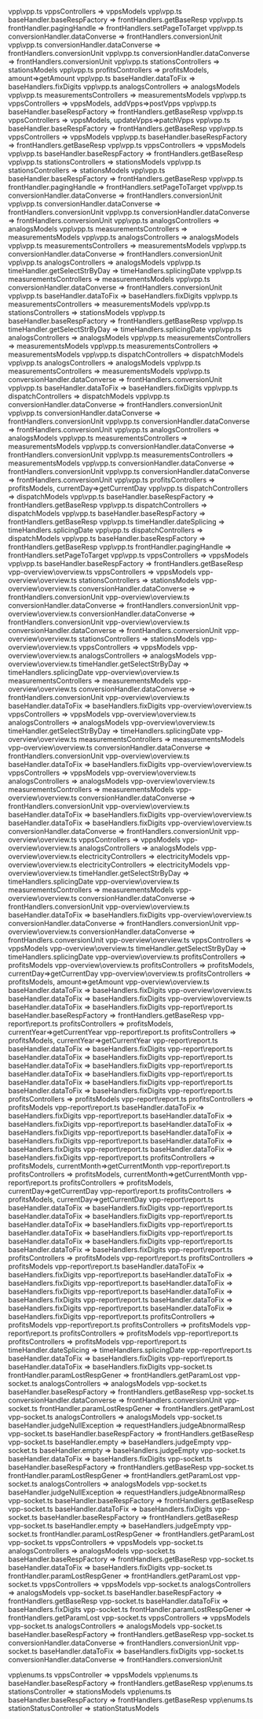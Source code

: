 vpp\vpp.ts                                              vppsControllers => vppsModels
vpp\vpp.ts                                              baseHandler.baseRespFactory => frontHandlers.getBaseResp
vpp\vpp.ts                                              frontHandler.pagingHandle => frontHandlers.setPageToTarget
vpp\vpp.ts                                              conversionHandler.dataConverse => frontHandlers.conversionUnit
vpp\vpp.ts                                              conversionHandler.dataConverse => frontHandlers.conversionUnit
vpp\vpp.ts                                              conversionHandler.dataConverse => frontHandlers.conversionUnit
vpp\vpp.ts                                              stationsControllers => stationsModels
vpp\vpp.ts                                              profitsControllers => profitsModels, amount=>getAmount
vpp\vpp.ts                                              baseHandler.dataToFix => baseHandlers.fixDigits
vpp\vpp.ts                                              analogsControllers => analogsModels
vpp\vpp.ts                                              measurementsControllers => measurementsModels
vpp\vpp.ts                                              vppsControllers => vppsModels, addVpps=>postVpps
vpp\vpp.ts                                              baseHandler.baseRespFactory => frontHandlers.getBaseResp
vpp\vpp.ts                                              vppsControllers => vppsModels, updateVpps=>patchVpps
vpp\vpp.ts                                              baseHandler.baseRespFactory => frontHandlers.getBaseResp
vpp\vpp.ts                                              vppsControllers => vppsModels
vpp\vpp.ts                                              baseHandler.baseRespFactory => frontHandlers.getBaseResp
vpp\vpp.ts                                              vppsControllers => vppsModels
vpp\vpp.ts                                              baseHandler.baseRespFactory => frontHandlers.getBaseResp
vpp\vpp.ts                                              stationsControllers => stationsModels
vpp\vpp.ts                                              stationsControllers => stationsModels
vpp\vpp.ts                                              baseHandler.baseRespFactory => frontHandlers.getBaseResp
vpp\vpp.ts                                              frontHandler.pagingHandle => frontHandlers.setPageToTarget
vpp\vpp.ts                                              conversionHandler.dataConverse => frontHandlers.conversionUnit
vpp\vpp.ts                                              conversionHandler.dataConverse => frontHandlers.conversionUnit
vpp\vpp.ts                                              conversionHandler.dataConverse => frontHandlers.conversionUnit
vpp\vpp.ts                                              analogsControllers => analogsModels
vpp\vpp.ts                                              measurementsControllers => measurementsModels
vpp\vpp.ts                                              analogsControllers => analogsModels
vpp\vpp.ts                                              measurementsControllers => measurementsModels
vpp\vpp.ts                                              conversionHandler.dataConverse => frontHandlers.conversionUnit
vpp\vpp.ts                                              analogsControllers => analogsModels
vpp\vpp.ts                                              timeHandler.getSelectStrByDay => timeHandlers.splicingDate
vpp\vpp.ts                                              measurementsControllers => measurementsModels
vpp\vpp.ts                                              conversionHandler.dataConverse => frontHandlers.conversionUnit
vpp\vpp.ts                                              baseHandler.dataToFix => baseHandlers.fixDigits
vpp\vpp.ts                                              measurementsControllers => measurementsModels
vpp\vpp.ts                                              stationsControllers => stationsModels
vpp\vpp.ts                                              baseHandler.baseRespFactory => frontHandlers.getBaseResp
vpp\vpp.ts                                              timeHandler.getSelectStrByDay => timeHandlers.splicingDate
vpp\vpp.ts                                              analogsControllers => analogsModels
vpp\vpp.ts                                              measurementsControllers => measurementsModels
vpp\vpp.ts                                              measurementsControllers => measurementsModels
vpp\vpp.ts                                              dispatchControllers => dispatchModels
vpp\vpp.ts                                              analogsControllers => analogsModels
vpp\vpp.ts                                              measurementsControllers => measurementsModels
vpp\vpp.ts                                              conversionHandler.dataConverse => frontHandlers.conversionUnit
vpp\vpp.ts                                              baseHandler.dataToFix => baseHandlers.fixDigits
vpp\vpp.ts                                              dispatchControllers => dispatchModels
vpp\vpp.ts                                              conversionHandler.dataConverse => frontHandlers.conversionUnit
vpp\vpp.ts                                              conversionHandler.dataConverse => frontHandlers.conversionUnit
vpp\vpp.ts                                              conversionHandler.dataConverse => frontHandlers.conversionUnit
vpp\vpp.ts                                              analogsControllers => analogsModels
vpp\vpp.ts                                              measurementsControllers => measurementsModels
vpp\vpp.ts                                              conversionHandler.dataConverse => frontHandlers.conversionUnit
vpp\vpp.ts                                              measurementsControllers => measurementsModels
vpp\vpp.ts                                              conversionHandler.dataConverse => frontHandlers.conversionUnit
vpp\vpp.ts                                              conversionHandler.dataConverse => frontHandlers.conversionUnit
vpp\vpp.ts                                              profitsControllers => profitsModels, currentDay=>getCurrentDay
vpp\vpp.ts                                              dispatchControllers => dispatchModels
vpp\vpp.ts                                              baseHandler.baseRespFactory => frontHandlers.getBaseResp
vpp\vpp.ts                                              dispatchControllers => dispatchModels
vpp\vpp.ts                                              baseHandler.baseRespFactory => frontHandlers.getBaseResp
vpp\vpp.ts                                              timeHandler.dateSplicing => timeHandlers.splicingDate
vpp\vpp.ts                                              dispatchControllers => dispatchModels
vpp\vpp.ts                                              baseHandler.baseRespFactory => frontHandlers.getBaseResp
vpp\vpp.ts                                              frontHandler.pagingHandle => frontHandlers.setPageToTarget
vpp\vpp.ts                                              vppsControllers => vppsModels
vpp\vpp.ts                                              baseHandler.baseRespFactory => frontHandlers.getBaseResp
vpp-overview\overview.ts                                vppsControllers => vppsModels
vpp-overview\overview.ts                                stationsControllers => stationsModels
vpp-overview\overview.ts                                conversionHandler.dataConverse => frontHandlers.conversionUnit
vpp-overview\overview.ts                                conversionHandler.dataConverse => frontHandlers.conversionUnit
vpp-overview\overview.ts                                conversionHandler.dataConverse => frontHandlers.conversionUnit
vpp-overview\overview.ts                                conversionHandler.dataConverse => frontHandlers.conversionUnit
vpp-overview\overview.ts                                stationsControllers => stationsModels
vpp-overview\overview.ts                                vppsControllers => vppsModels
vpp-overview\overview.ts                                analogsControllers => analogsModels
vpp-overview\overview.ts                                timeHandler.getSelectStrByDay => timeHandlers.splicingDate
vpp-overview\overview.ts                                measurementsControllers => measurementsModels
vpp-overview\overview.ts                                conversionHandler.dataConverse => frontHandlers.conversionUnit
vpp-overview\overview.ts                                baseHandler.dataToFix => baseHandlers.fixDigits
vpp-overview\overview.ts                                vppsControllers => vppsModels
vpp-overview\overview.ts                                analogsControllers => analogsModels
vpp-overview\overview.ts                                timeHandler.getSelectStrByDay => timeHandlers.splicingDate
vpp-overview\overview.ts                                measurementsControllers => measurementsModels
vpp-overview\overview.ts                                conversionHandler.dataConverse => frontHandlers.conversionUnit
vpp-overview\overview.ts                                baseHandler.dataToFix => baseHandlers.fixDigits
vpp-overview\overview.ts                                vppsControllers => vppsModels
vpp-overview\overview.ts                                analogsControllers => analogsModels
vpp-overview\overview.ts                                measurementsControllers => measurementsModels
vpp-overview\overview.ts                                conversionHandler.dataConverse => frontHandlers.conversionUnit
vpp-overview\overview.ts                                baseHandler.dataToFix => baseHandlers.fixDigits
vpp-overview\overview.ts                                baseHandler.dataToFix => baseHandlers.fixDigits
vpp-overview\overview.ts                                conversionHandler.dataConverse => frontHandlers.conversionUnit
vpp-overview\overview.ts                                vppsControllers => vppsModels
vpp-overview\overview.ts                                analogsControllers => analogsModels
vpp-overview\overview.ts                                electricityControllers => electricityModels
vpp-overview\overview.ts                                electricityControllers => electricityModels
vpp-overview\overview.ts                                timeHandler.getSelectStrByDay => timeHandlers.splicingDate
vpp-overview\overview.ts                                measurementsControllers => measurementsModels
vpp-overview\overview.ts                                conversionHandler.dataConverse => frontHandlers.conversionUnit
vpp-overview\overview.ts                                baseHandler.dataToFix => baseHandlers.fixDigits
vpp-overview\overview.ts                                conversionHandler.dataConverse => frontHandlers.conversionUnit
vpp-overview\overview.ts                                conversionHandler.dataConverse => frontHandlers.conversionUnit
vpp-overview\overview.ts                                vppsControllers => vppsModels
vpp-overview\overview.ts                                timeHandler.getSelectStrByDay => timeHandlers.splicingDate
vpp-overview\overview.ts                                profitsControllers => profitsModels
vpp-overview\overview.ts                                profitsControllers => profitsModels, currentDay=>getCurrentDay
vpp-overview\overview.ts                                profitsControllers => profitsModels, amount=>getAmount
vpp-overview\overview.ts                                baseHandler.dataToFix => baseHandlers.fixDigits
vpp-overview\overview.ts                                baseHandler.dataToFix => baseHandlers.fixDigits
vpp-overview\overview.ts                                baseHandler.dataToFix => baseHandlers.fixDigits
vpp-report\report.ts                                    baseHandler.baseRespFactory => frontHandlers.getBaseResp
vpp-report\report.ts                                    profitsControllers => profitsModels, currentYear=>getCurrentYear
vpp-report\report.ts                                    profitsControllers => profitsModels, currentYear=>getCurrentYear
vpp-report\report.ts                                    baseHandler.dataToFix => baseHandlers.fixDigits
vpp-report\report.ts                                    baseHandler.dataToFix => baseHandlers.fixDigits
vpp-report\report.ts                                    baseHandler.dataToFix => baseHandlers.fixDigits
vpp-report\report.ts                                    baseHandler.dataToFix => baseHandlers.fixDigits
vpp-report\report.ts                                    baseHandler.dataToFix => baseHandlers.fixDigits
vpp-report\report.ts                                    baseHandler.dataToFix => baseHandlers.fixDigits
vpp-report\report.ts                                    profitsControllers => profitsModels
vpp-report\report.ts                                    profitsControllers => profitsModels
vpp-report\report.ts                                    baseHandler.dataToFix => baseHandlers.fixDigits
vpp-report\report.ts                                    baseHandler.dataToFix => baseHandlers.fixDigits
vpp-report\report.ts                                    baseHandler.dataToFix => baseHandlers.fixDigits
vpp-report\report.ts                                    baseHandler.dataToFix => baseHandlers.fixDigits
vpp-report\report.ts                                    baseHandler.dataToFix => baseHandlers.fixDigits
vpp-report\report.ts                                    baseHandler.dataToFix => baseHandlers.fixDigits
vpp-report\report.ts                                    profitsControllers => profitsModels, currentMonth=>getCurrentMonth
vpp-report\report.ts                                    profitsControllers => profitsModels, currentMonth=>getCurrentMonth
vpp-report\report.ts                                    profitsControllers => profitsModels, currentDay=>getCurrentDay
vpp-report\report.ts                                    profitsControllers => profitsModels, currentDay=>getCurrentDay
vpp-report\report.ts                                    baseHandler.dataToFix => baseHandlers.fixDigits
vpp-report\report.ts                                    baseHandler.dataToFix => baseHandlers.fixDigits
vpp-report\report.ts                                    baseHandler.dataToFix => baseHandlers.fixDigits
vpp-report\report.ts                                    baseHandler.dataToFix => baseHandlers.fixDigits
vpp-report\report.ts                                    baseHandler.dataToFix => baseHandlers.fixDigits
vpp-report\report.ts                                    baseHandler.dataToFix => baseHandlers.fixDigits
vpp-report\report.ts                                    profitsControllers => profitsModels
vpp-report\report.ts                                    profitsControllers => profitsModels
vpp-report\report.ts                                    baseHandler.dataToFix => baseHandlers.fixDigits
vpp-report\report.ts                                    baseHandler.dataToFix => baseHandlers.fixDigits
vpp-report\report.ts                                    baseHandler.dataToFix => baseHandlers.fixDigits
vpp-report\report.ts                                    baseHandler.dataToFix => baseHandlers.fixDigits
vpp-report\report.ts                                    baseHandler.dataToFix => baseHandlers.fixDigits
vpp-report\report.ts                                    baseHandler.dataToFix => baseHandlers.fixDigits
vpp-report\report.ts                                    profitsControllers => profitsModels
vpp-report\report.ts                                    profitsControllers => profitsModels
vpp-report\report.ts                                    profitsControllers => profitsModels
vpp-report\report.ts                                    profitsControllers => profitsModels
vpp-report\report.ts                                    timeHandler.dateSplicing => timeHandlers.splicingDate
vpp-report\report.ts                                    baseHandler.dataToFix => baseHandlers.fixDigits
vpp-report\report.ts                                    baseHandler.dataToFix => baseHandlers.fixDigits
vpp-socket.ts                                           frontHandler.paramLostRespGener => frontHandlers.getParamLost
vpp-socket.ts                                           analogsControllers => analogsModels
vpp-socket.ts                                           baseHandler.baseRespFactory => frontHandlers.getBaseResp
vpp-socket.ts                                           conversionHandler.dataConverse => frontHandlers.conversionUnit
vpp-socket.ts                                           frontHandler.paramLostRespGener => frontHandlers.getParamLost
vpp-socket.ts                                           analogsControllers => analogsModels
vpp-socket.ts                                           baseHandler.judgeNullException => requestHandlers.judgeAbnormalResp
vpp-socket.ts                                           baseHandler.baseRespFactory => frontHandlers.getBaseResp
vpp-socket.ts                                           baseHandler.empty => baseHandlers.judgeEmpty
vpp-socket.ts                                           baseHandler.empty => baseHandlers.judgeEmpty
vpp-socket.ts                                           baseHandler.dataToFix => baseHandlers.fixDigits
vpp-socket.ts                                           baseHandler.baseRespFactory => frontHandlers.getBaseResp
vpp-socket.ts                                           frontHandler.paramLostRespGener => frontHandlers.getParamLost
vpp-socket.ts                                           analogsControllers => analogsModels
vpp-socket.ts                                           baseHandler.judgeNullException => requestHandlers.judgeAbnormalResp
vpp-socket.ts                                           baseHandler.baseRespFactory => frontHandlers.getBaseResp
vpp-socket.ts                                           baseHandler.dataToFix => baseHandlers.fixDigits
vpp-socket.ts                                           baseHandler.baseRespFactory => frontHandlers.getBaseResp
vpp-socket.ts                                           baseHandler.empty => baseHandlers.judgeEmpty
vpp-socket.ts                                           frontHandler.paramLostRespGener => frontHandlers.getParamLost
vpp-socket.ts                                           vppsControllers => vppsModels
vpp-socket.ts                                           analogsControllers => analogsModels
vpp-socket.ts                                           baseHandler.baseRespFactory => frontHandlers.getBaseResp
vpp-socket.ts                                           baseHandler.dataToFix => baseHandlers.fixDigits
vpp-socket.ts                                           frontHandler.paramLostRespGener => frontHandlers.getParamLost
vpp-socket.ts                                           vppsControllers => vppsModels
vpp-socket.ts                                           analogsControllers => analogsModels
vpp-socket.ts                                           baseHandler.baseRespFactory => frontHandlers.getBaseResp
vpp-socket.ts                                           baseHandler.dataToFix => baseHandlers.fixDigits
vpp-socket.ts                                           frontHandler.paramLostRespGener => frontHandlers.getParamLost
vpp-socket.ts                                           vppsControllers => vppsModels
vpp-socket.ts                                           analogsControllers => analogsModels
vpp-socket.ts                                           baseHandler.baseRespFactory => frontHandlers.getBaseResp
vpp-socket.ts                                           conversionHandler.dataConverse => frontHandlers.conversionUnit
vpp-socket.ts                                           baseHandler.dataToFix => baseHandlers.fixDigits
vpp-socket.ts                                           conversionHandler.dataConverse => frontHandlers.conversionUnit


vpp\enums.ts                                            vppsController => vppsModels
vpp\enums.ts                                            baseHandler.baseRespFactory => frontHandlers.getBaseResp
vpp\enums.ts                                            stationsController => stationsModels
vpp\enums.ts                                            baseHandler.baseRespFactory => frontHandlers.getBaseResp
vpp\enums.ts                                            stationStatusController => stationStatusModels